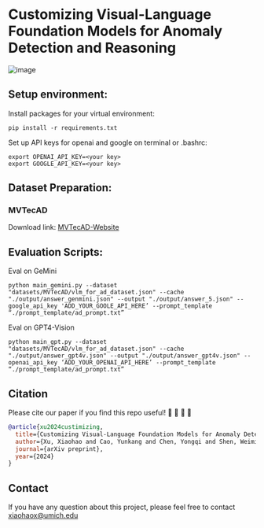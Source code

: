 # Customizing Visual-Language Foundation Models for Anomaly Detection and Reasoning

![image](https://github.com/Xiaohao-Xu/Customizable-VLM/assets/147964359/3bc6c6ab-b5c2-4b2d-8530-577ea95b9a0f)




## Setup environment:

Install packages for your virtual environment:
```
pip install -r requirements.txt
```
Set up API keys for openai and google on terminal or .bashrc:
```
export OPENAI_API_KEY=<your key>
export GOOGLE_API_KEY=<your key>
```

## Dataset Preparation:

### MVTecAD

Download link: [MVTecAD-Website](https://www.mvtec.com/company/research/datasets/mvtec-ad)

## Evaluation Scripts:

Eval on GeMini
```
python main_gemini.py --dataset "datasets/MVTecAD/vlm_for_ad_dataset.json" --cache "./output/answer_genmini.json" --output "./output/answer_5.json" --google_api_key 'ADD_YOUR_GOOLE_API_HERE’ --prompt_template “./prompt_template/ad_prompt.txt”
```

Eval on GPT4-Vision
```
python main_gpt.py --dataset "datasets/MVTecAD/vlm_for_ad_dataset.json" --cache "./output/answer_gpt4v.json" --output "./output/answer_gpt4v.json" --openai_api_key ‘ADD_YOUR_OPENAI_API_HERE’ --prompt_template “./prompt_template/ad_prompt.txt”
```

## Citation

Please cite our paper if you find this repo useful! :yellow_heart: :blue_heart: :yellow_heart: :blue_heart:

```bibtex
@article{xu2024custimizing,
  title={Customizing Visual-Language Foundation Models for Anomaly Detection and Reasoning},
  author={Xu, Xiaohao and Cao, Yunkang and Chen, Yongqi and Shen, Weiming and and Huang, Xiaonan},
  journal={arXiv preprint},
  year={2024}
}
```

## Contact
If you have any question about this project, please feel free to contact xiaohaox@umich.edu
